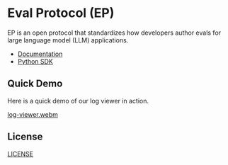 # Eval Protocol (EP)

EP is an open protocol that standardizes how developers author evals for large
language model (LLM) applications.


- [Documentation](https://evalprotocol.io)
- [Python SDK](https://github.com/eval-protocol/python-sdk)

## Quick Demo

Here is a quick demo of our log viewer in action.

[log-viewer.webm](./assets/log-viewer.webm)

## License

[LICENSE](LICENSE)